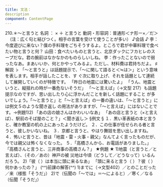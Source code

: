 ```yaml
---
title: 文法：
description
component: ContentPage
---
```



210.＊～と言うと
名詞 ： × ＋ と言うと
動詞・形容詞：普通形＜ナ形ー×／だ＞  
（注：広く句と結びつく。相手の言葉を受けて使うことが多い）
♪会話 ♪
李：今度遊びに来ない？僕の手料理をごちそうするよ。ところで君が中華料理で食べたい物と言うと何？
山田：食べたいものと言うと、北京ダックにフカヒレのスープだな。君の腕前はなかなかのものらしいしね。
李：作ったことないので弱ったなあ。まあいいか、何とかやってみるよ。ただし、材料費は君持ちだよ。
♯解説 ♭
「～と言うと」は話題提示で、「～に関して語ると＜≒は＞」という意味を表します。相手が話したことを、す
ぐ次に取り上げ、それを話題として連続して展開していくのが特徴です。
「昨日の地震には驚いたよ」
「うん、地震というと、縦揺れの時が一番危ないそうだ」
「～と言えば」（→文型 217）も話題提示なのですが、思い出したり心に浮かんだことを新しく話題にすること が多いでしょう。「～と言うと」と「～と言えば」の一番の違いは、「～と言うと」には例文５のような聞き返し の用法がありますが、「～と言えば」にはないことです。→例題1)2)
「あの店の娘さんはかわいいなあ」 「あの店と言うと（×と言えば）、駅前のそば屋のこと？」＜聞き返し＞
§例文 §
１．黒い革表紙の本と言うと、確か教室の机の上にあったようだけど。
２．この仕事が任せられる者と言うと、彼しかいないね。
３．京都と言うと、やはり舞妓を思い出しますね。
４．怖いと言うと、昔は「地震・雷・火事・親父」なんてよく言ったものだが、今では親父は怖くなくなった。
５．「高橋さんから、お電話がありました。」 「高橋さんと言うと、三井商事の高橋さん？」
★例題 ★
1)地震（と言うと／と言えば）、（その／あの）神戸の被 災地は今頃（どうして／どうなって）いるんだろう。
2)「彼（ ）は本当に頭に来るなあ」 「頭に来ると言う（ ）？彼（ ）何かあったの？」
(^^)前課の解答(^^)
1)までに（→文型402）／とのことだった／来（様態「そうだ」）
2)で（伝聞の「～では」＝～によると）／寒く／なる（伝聞「そうだ」）
